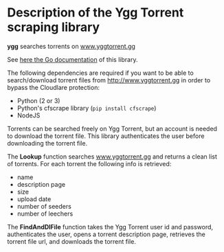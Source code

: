 # Description of the Ygg Torrent scraping library

**ygg** searches torrents on www.yggtorrent.gg

See [here the Go documentation](https://godoc.org/github.com/juliensalinas/torrengo/ygg) of this library.

The following dependencies are required if you want to be able to search/download torrent files from <http://www.yggtorrent.gg> in order to bypass the Cloudlare protection:

* Python (2 or 3)
* Python's cfscrape library (`pip install cfscrape`)
* NodeJS

Torrents can be searched freely on Ygg Torrent, but an account is needed to download the torrent file. This library authenticates the user before downloading the torrent file.

The **Lookup** function searches www.yggtorrent.gg and returns a clean list of torrents. For each torrent the following info is retrieved:

* name
* description page
* size
* upload date
* number of seeders
* number of leechers

The **FindAndDlFile** function takes the Ygg Torrent user id and password, authenticates the user, opens a torrent description page, retrieves the torrent file url, and downloads the torrent file.
